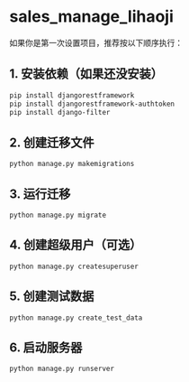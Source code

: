 # sales_manage_lihaoji

如果你是第一次设置项目，推荐按以下顺序执行：

## 1. 安装依赖（如果还没安装）
```bash
pip install djangorestframework
pip install djangorestframework-authtoken  
pip install django-filter
```

## 2. 创建迁移文件
```
python manage.py makemigrations
```

## 3. 运行迁移
```
python manage.py migrate
```

## 4. 创建超级用户（可选）
```
python manage.py createsuperuser
```

## 5. 创建测试数据
```
python manage.py create_test_data
```

## 6. 启动服务器
```
python manage.py runserver
```